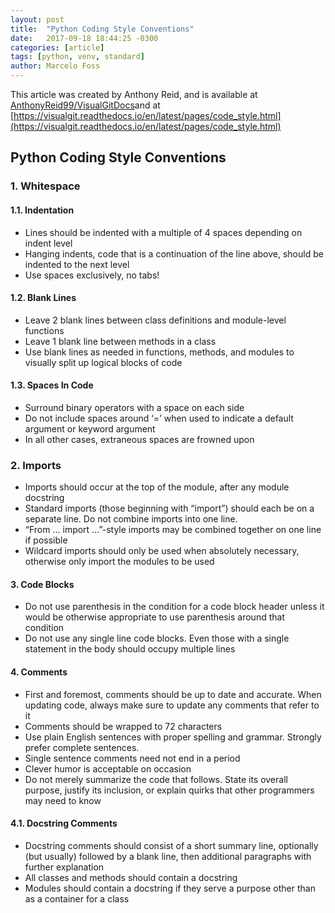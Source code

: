 ```yaml
---
layout: post
title:  "Python Coding Style Conventions"
date:   2017-09-18 18:44:25 -0300
categories: [article]
tags: [python, venv, standard]
author: Marcelo Foss
---
```

This article was created by Anthony Reid, and is available at [AnthonyReid99/VisualGitDocs](https://github.com/AnthonyReid99/VisualGitDocs/blob/master/source/index.rst )and at [https://visualgit.readthedocs.io/en/latest/pages/code_style.html](https://visualgit.readthedocs.io/en/latest/pages/code_style.html)

## Python Coding Style Conventions

### 1. Whitespace

#### 1.1. Indentation
- Lines should be indented with a multiple of 4 spaces depending on indent level
- Hanging indents, code that is a continuation of the line above, should be indented to the next level
- Use spaces exclusively, no tabs!

#### 1.2. Blank Lines
- Leave 2 blank lines between class definitions and module-level functions
- Leave 1 blank line between methods in a class
- Use blank lines as needed in functions, methods, and modules to visually split up logical blocks of code

#### 1.3. Spaces In Code
- Surround binary operators with a space on each side
- Do not include spaces around ‘=’ when used to indicate a default argument or keyword argument
- In all other cases, extraneous spaces are frowned upon

### 2. Imports
- Imports should occur at the top of the module, after any module docstring
- Standard imports (those beginning with “import”) should each be on a separate line. Do not combine imports into one line.
- “From ... import ...”-style imports may be combined together on one line if possible
- Wildcard imports should only be used when absolutely necessary, otherwise only import the modules to be used

#### 3. Code Blocks
- Do not use parenthesis in the condition for a code block header unless it would be otherwise appropriate to use parenthesis around that condition
- Do not use any single line code blocks. Even those with a single statement in the body should occupy multiple lines

#### 4. Comments
- First and foremost, comments should be up to date and accurate. When updating code, always make sure to update any comments that refer to it
- Comments should be wrapped to 72 characters
- Use plain English sentences with proper spelling and grammar. Strongly prefer complete sentences.
- Single sentence comments need not end in a period
- Clever humor is acceptable on occasion
- Do not merely summarize the code that follows. State its overall purpose, justify its inclusion, or explain quirks that other programmers may need to know

#### 4.1. Docstring Comments
- Docstring comments should consist of a short summary line, optionally (but usually) followed by a blank line, then additional paragraphs with further explanation
- All classes and methods should contain a docstring
- Modules should contain a docstring if they serve a purpose other than as a container for a class
